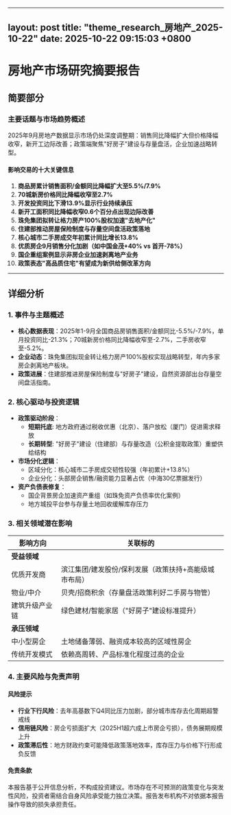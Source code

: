 
--- 
layout: post
title: "theme_research_房地产_2025-10-22"
date: 2025-10-22 09:15:03 +0800
--- 

# 房地产市场研究摘要报告

## 简要部分

### 主要话题与市场趋势概述
2025年9月房地产数据显示市场仍处深度调整期：销售同比降幅扩大但价格降幅收窄，新开工边际改善；政策端聚焦"好房子"建设与存量盘活，企业加速战略转型。

#### 影响交易的十大关键信息
1. **商品房累计销售面积/金额同比降幅扩大至5.5%/7.9%**  
2. **70城新房价格同比降幅收窄至2.7%**  
3. **开发投资同比下滑13.9%显示行业持续承压**  
4. **新开工面积同比降幅收窄0.6个百分点出现边际改善**  
5. **珠免集团拟转让格力房产100%股权加速"去地产化"**  
6. **住建部推动房屋保险制度与存量空间盘活政策落地**  
7. **核心城市二手房成交年初累计同比增长13.8%**  
8. **优质房企9月销售分化加剧（如中国金茂+40% vs 首开-78%）**  
9. **国企重组案例显示非房企业加速剥离地产业务**  
10. **政策表态"高品质住宅"有望成为新供给侧改革方向**

---

## 详细分析

### 1. 事件与主题概述
- **核心数据表现**：2025年1-9月全国商品房销售面积/金额同比-5.5%/-7.9%，单月投资同比-21.3%；70城新房价格同比降幅收窄至-2.7%，二手房收窄至-5.2%。
- **企业动态**：珠免集团拟现金转让格力房产100%股权实现战略转型，年内多家房企剥离地产板块。
- **政策进展**：住建部推进房屋保险制度与"好房子"建设，自然资源部出台存量空间盘活指南。

### 2. 核心驱动与投资逻辑
- **政策驱动阶段**：
  - **短期托底**: 地方政府通过税收优惠（北京）、落户放松（厦门）促进需求释放
  - **长期转型**: "好房子"建设（住建部）与存量改造（公积金提取政策）重塑供给结构
- **市场分化逻辑**：
  - 区域分化：核心城市二手房成交韧性较强（年初累计+13.8%）
  - 企业分化：头部房企销售/融资能力显著占优（中海30亿票据发行）
- **资产负债表修复**：
  - 国企背景房企加速资产重组（如珠免资产负债率优化案例）
  - 地方城投平台参与存量土地回收缓解库存压力

### 3. 相关领域潜在影响
| 影响方向         | 关联标的                                                                 |
|------------------|--------------------------------------------------------------------------|
| **受益领域**     |                                                                         |
| 优质开发商       | 滨江集团/建发股份/保利发展（政策扶持+高能级城市布局）                   |
| 物业/中介        | 贝壳/招商积余（存量盘活政策利好二手房与物管）                           |
| 建筑升级产业链   | 绿色建材/智能家居（"好房子"建设标准提升）                               |
| **承压领域**     |                                                                         |
| 中小型房企       | 土地储备薄弱、融资成本较高的区域性房企                                   |
| 传统开发模式     | 依赖高周转、产品标准化程度过高的企业                                     |

### 4. 主要风险与免责声明
#### 风险提示
- **行业下行风险**：去年高基数下Q4同比压力加剧，部分城市库存去化周期超警戒线
- **信用链风险**：房企亏损面扩大（2025H1超六成上市房企亏损），债务展期规模上升
- **政策滞后性**：地方财政约束可能降低政策落地效率，库存压力与价格下行形成负反馈

#### 免责条款
本报告基于公开信息分析，不构成投资建议。市场存在不可预测的政策变化与突发性风险，投资者需结合自身风险承受能力独立决策。报告发布机构不对依据本报告操作导致的损失承担责任。